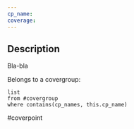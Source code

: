 ```yaml
---
cp_name: 
coverage: 
---
```

## Description
Bla-bla

Belongs to a covergroup:
```dataview
list
from #covergroup 
where contains(cp_names, this.cp_name)
```


#coverpoint 